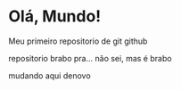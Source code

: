 # Olá, Mundo!
 Meu primeiro repositorio de git github

 repositorio brabo pra... não sei, mas é brabo

mudando aqui denovo
